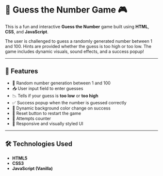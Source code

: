 # 🎯 Guess the Number Game 🎮

This is a fun and interactive **Guess the Number** game built using **HTML**, **CSS**, and **JavaScript**.

The user is challenged to guess a randomly generated number between 1 and 100. Hints are provided whether the guess is too high or too low. The game includes dynamic visuals, sound effects, and a success popup!

---

## 🚀 Features

- 🎲 Random number generation between 1 and 100
- 📥 User input field to enter guesses
- 📉 Tells if your guess is **too low** or **too high**
- ✅ Success popup when the number is guessed correctly
- 🎨 Dynamic background color change on success
- 🔄 Reset button to restart the game
- 🧮 Attempts counter
- 📱 Responsive and visually styled UI

---


## 🛠️ Technologies Used

- **HTML5**
- **CSS3**
- **JavaScript (Vanilla)**
